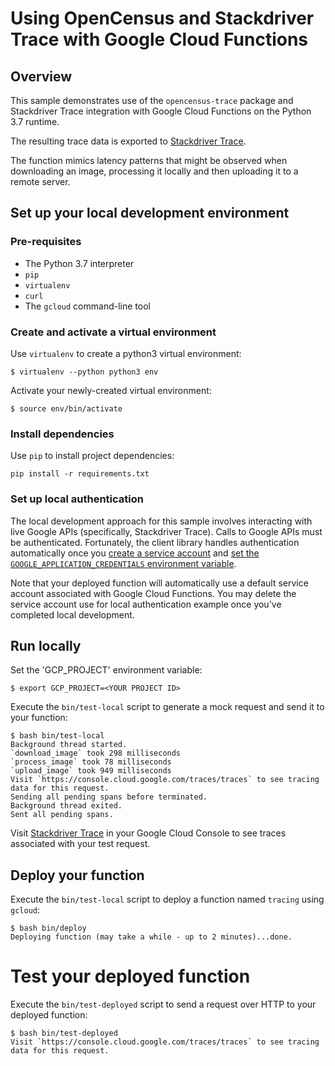# Using OpenCensus and Stackdriver Trace with Google Cloud Functions

## Overview
This sample demonstrates use of the `opencensus-trace` package and Stackdriver
Trace integration with Google Cloud Functions on the Python 3.7 runtime.

The resulting trace data is exported to [Stackdriver Trace](https://cloud.google.com/trace/).

The function mimics latency patterns that might be observed when downloading an
image, processing it locally and then uploading it to a remote server.

## Set up your local development environment

### Pre-requisites
* The Python 3.7 interpreter
* `pip`
* `virtualenv`
* `curl`
* The `gcloud` command-line tool

### Create and activate a virtual environment
Use `virtualenv` to create a python3 virtual environment:
```console
$ virtualenv --python python3 env
```

Activate your newly-created virtual environment:
```console
$ source env/bin/activate
```

### Install dependencies
Use `pip` to install project dependencies:
```console
pip install -r requirements.txt
```

### Set up local authentication
The local development approach for this sample involves interacting with live
Google APIs (specifically, Stackdriver Trace). Calls to Google APIs must be
authenticated. Fortunately, the client library handles authentication
automatically once you [create a service account](https://cloud.google.com/docs/authentication/getting-started#creating_a_service_account)
and [set the `GOOGLE_APPLICATION_CREDENTIALS` environment variable](https://cloud.google.com/docs/authentication/getting-started).

Note that your deployed function will automatically use a default service
account associated with Google Cloud Functions. You may delete the service
account use for local authentication example once you've completed local
development.

## Run locally
Set the 'GCP_PROJECT' environment variable:
```console
$ export GCP_PROJECT=<YOUR PROJECT ID>
```

Execute the `bin/test-local` script to generate a mock request and send it to
your function:
```console
$ bash bin/test-local
Background thread started.
`download_image` took 298 milliseconds
`process_image` took 78 milliseconds
`upload_image` took 949 milliseconds
Visit `https://console.cloud.google.com/traces/traces` to see tracing data for this request.
Sending all pending spans before terminated.
Background thread exited.
Sent all pending spans.
```

Visit [Stackdriver Trace](https://console.cloud.google.com/traces/traces) in
your Google Cloud Console to see traces associated with your test request.

## Deploy your function
Execute the `bin/test-local` script to deploy a function named `tracing`
using `gcloud`:

```console
$ bash bin/deploy
Deploying function (may take a while - up to 2 minutes)...done.
```

# Test your deployed function
Execute the `bin/test-deployed` script to send a request over HTTP to your
deployed function:

```console
$ bash bin/test-deployed
Visit `https://console.cloud.google.com/traces/traces` to see tracing data for this request. 
```
